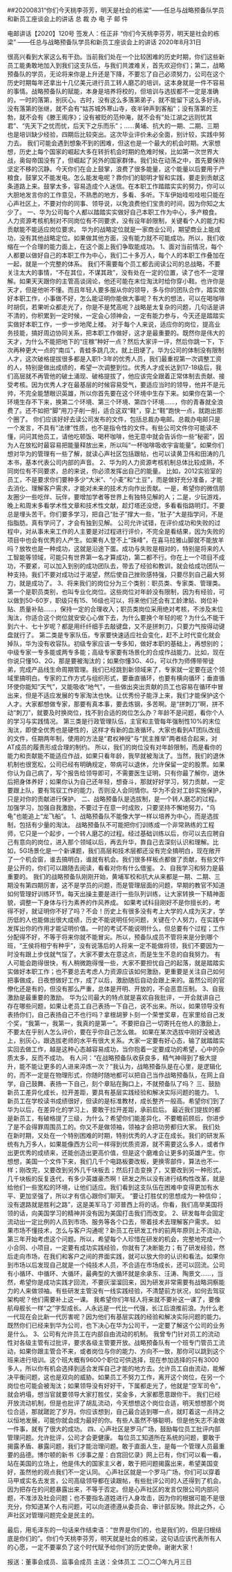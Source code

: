 ##20200831“你们今天桃李芬芳，明天是社会的栋梁”——任总与战略预备队学员和新员工座谈会上的讲话
总 裁 办 电 子 邮 件
 
电邮讲话【2020】120号                    签发人：任正非
 “你们今天桃李芬芳，明天是社会的栋梁”
——任总与战略预备队学员和新员工座谈会上的讲话
2020年8月31日

很高兴看到大家这么有干劲。当前我们处在一个比较困难的历史时期，你们这些新员工能勇敢地加入到我们这支队伍，与我们共渡难关，首先欢迎你们；第二，战略预备队的学员，无论将来你是上升还是下降，不要忘了自己必须努力，公司在这个历史时期每年还拿出十几亿美元进行员工转人磨芯的培训，这本身就是一件不容易的事情。战略预备队的赋能，本身是培养将校的，但培训与选拔都不一定是准确的，一时的落第，别灰心。古时，没有这么多落第弟子，就不能留下这么多好诗。没有落第的张继，就不会有“姑苏城外寒山寺，夜半钟声到客船”；没有落第的王勃，就不会有《滕王阁序》；没有被贬的范仲淹，就不会有“处江湖之远则忧其君”、“先天下之忧而忧，后天下之乐而乐”；……黄埔、抗大的一期、二期、三期也是培训缺少经验，四期后比较突出。这次毕业评价未必全面，别计较，实践中努力去。
我们可能会遇到想象不到的困难，但这也是一个最大的机会时期。大家想想，历史上每个国家的崛起大多在转折机会时期的危难时候，比如第一次世界大战，奥匈帝国没有了，但崛起了另外的国家群体。我们处在动荡之中，首先要保持坚定不移的沉静。今天你们在会上鼓掌，浪费了很多能量，这个能量以后要用于产粮食，鼓掌又不能发电。怎么能发电呢？靠你们的聪明才智和实践，要走到贡献这条道路上来。鼓掌太多，容易造成个人迷信。在本职工作踏踏实实的努力，你可以大胆地发言你的工作意见，不熟悉的地方，多看、多听。下车伊始哇啦哇啦只能在心声社区上，不要对你的同事、领导说，以免浪费他们宝贵的时间，因为你知之太少了。
一、华为公司每个人都以踏踏实实做好自己本职工作为中心，多产粮食。人力资源考核机制对不同岗位有不同要求，没有设年龄限制，关键看个人的能力和贡献能不能适应岗位要求。
华为的战略定位就是一家商业公司，期望商业上能成功，没有其他战略定位。如果做其他方面，没有能力就不可能成功。所以，我们收缩在一个合理的能力面上，在这个面上我们争取能成功。
1、面对当前情况，每个人都要以做好自己的本职工作为中心，我们二十多万人，每个人的本职工作叠加在一起，就是一个完整的体系。
我们不需要每个员工都去阅读公司的总战略，不要关注太大的事情，“不在其位，不谋其政”，没有处在一定的位置，读了也不一定理解。如果天天跟你的主管高谈阔论，他还可能在末位淘汰时给你穿小鞋。也许你是天才，但是他听不懂。而且年轻人要多服从你的领导，多与你的团队合作，踏实做好本职工作，小事做不好，怎么能证明你能做大事呢？有大的想法，可以在喝咖啡时胡侃，若果听众都走光了，你是不是梵高呢？战略是太复杂的问题，几句话是讲不清的，你积累到一定时候，一定会心领神会，一定有能力参与，今天还是踏踏实实做好本职工作，一步一步地爬上楼。
对于每个人来说，适应你的岗位，提高业务技能，搞好周边协同关系，把本职工作做好，这才是最重要的。既然你是伟大的天才，为什么不能把地下的“庄稼”种好一点？然后大家评一评，然后你跳一下，下次再种更大一点的“南瓜”，青蛙多跳几次，就上田埂了。华为公司的体制没有限制人才，这次破格提拔很多都是入职1-3年的优秀人员，我们最重视第一次调整工资的人，特别是做出成绩的，希望一次调整到位。优秀人才成长达到17-18级后，我们高层就不再管他的破土涌现、破格提拔了，他应该完全跟着正常体制去贡献、接受考核。因为优秀人才在最基层的时候容易受气，要适应当时的领导，他并不是元帅，不完全能慧眼识英雄，所以你首先要在这个环境中生存下来。如果你在第一个环境生存不下来，换第二个环境、第三个环境、第四个环境……，你的青春就全浪费了。还不如把“脚”用刀子削一削，适合这双“鞋”，穿上“鞋”跑快一点，就跑出那个圈了。
你们应该好好去读公司发布的文件，包括总裁办电邮。总裁办电邮只是一个发言，不具有“法律”性质，也不是指令性的文件。有些公司文件你可能读不懂，问问其他员工，请他吃顿饭、喝杯咖啡，他无意中就会告诉你一些“秘密”，因为人在放松时最容易把能量释放出来，所以叫“一杯咖啡吸收宇宙能量”。如果你们想对华为的管理有一些了解，就读心声社区包括跟帖，也可以读黄卫伟和田涛的几本书，基本代表公司内部的声音。
2、华为的人力资源考核机制总体比较成熟，不同岗位有不同要求，总的来说，你必须发挥出自己的能量。
比如，2012实验室的员工，不是要求你们要种多少“大米”、“小麦”和“土豆”，而是做好充分准备，才能去消化、理解客户需求，才能对未来的技术方向作出贡献。一是，希望你的微信朋友圈少一些吃伴、玩伴，要增加学者等世界上有独特见解的人；二是，少玩游戏，晚上和周末多看学术性文章和技术性文献，趁灯塔还没熄，多看看指路明灯。不要总是埋头苦干。你们要多学习，把自己“肚子”撑大一些，“肚子”大是指学问，不是指脂肪。真有学问了，才会有独到见解。
公司允许试错，在评价成功和失败的过程中，对从事未来工作的人主要是对过程进行评价，不完全是看结果，因为失败的项目中也会有优秀的人产生。如果有人登不上“珠峰”，在喜马拉雅山脚就不能放羊吗？放牧也是一种成功，这就是沿途下蛋。成功与失败是相对的，特别是将来的人工智能等领域，可能只有世界第一名才算成功，第二都不行。你在上一个项目不成功，不要紧，可以加入到别的成功团队去，带去了经验和教训，就会给成功团队一种支持。我们不要对成功过于渴望，然后使自己挫败感特强，只要尽到自己最大努力，就是成功了。
3、将来我们的岗位分为三个类别：职员类、专家类、管理类。
第一个是职员类别，也叫专业化岗位。这些岗位对年龄没有限制，因为有经验，可以做到50-60岁，职级只有15、16级也可以，将来他们还会有工龄津贴、岗位补贴、质量补贴……，保持一定的合理收入；职员类岗位采用绝对考核，不涉及末位淘汰，你适合这个岗位就安安心心做下去，为什么要换个年轻的呢？为什么不能干到六十、七十岁呢？都是用纤纤细手去敲键盘，又不是拼刺刀，只要力气按得动键盘就行了。
第二类是专家队伍，专家要快速适应社会变化，赶不上时代变化就会掉队，华为没有收容队。初级专家应该一专多知，做好本职的基础上，再想别的；中级专家一专多能或两专多能；高级专家要有场景化的合成作战能力。比如，现在你说只懂1G、2G，那是要被淘汰的；如果你懂3G、4G，可以作为师傅带带徒弟，完成产品线生命周期管理。我们已经跳到新领域来了，专家就一定要在这个领域里搞明白。专家的工作方式与组织形式，要垂直循环，也要有横向循环；垂直循环使你能知“天气”，又能吸收“地气”，一些做出突出贡献的员工也容易在循环中冒出来，但是不适应发展的专家淘汰也快。让优秀份子能浮上来，我们才能保护这个人才。大家都想做专家，那要有真本事，要去炼钢，多苦啊。是“拼刺刀”啊，拼不动“刺刀”，就要及时换岗位，找不到合适的岗位怎么办？年龄不是问题，看你个人的学习与实践情况。
第三类是行政管理队伍，主官和主管每年强制性10%的末位淘汰，即使全优秀也是硬性的，这样才有新的血液循环。大家也看到AT团队改组的文件，任期两年制，使用的方法是“君权神授”与“民主推举”两者结合起来，对AT成员的履责形成合理的制约。
所以，我们的岗位没有对年龄限制，而是看你的能力和贡献能不能适应作战，如果只看年龄，我早就被淘汰了。当然，我们的退休机制也很宽松，公司已经有明确规定，带病可以退休，允许保留一定的股票。如果你认为自己病了，写个报告给领导即可，不需要医生证明，只有你最了解你，退休后把身体养好；如果你认为自己还年轻，想奋斗，那就好好学习，努力贡献，一定要跟上队，要有驾驭工作的能力，否则没人会同情你。华为不会对工龄实施保护，只是对你的贡献进行保护。
二、战略预备队是选拔制，是一个转人磨芯的过程。加强学习，加强自我激励，不要过于在意一时成败，只要坚持不懈地努力，“乌龟”也能追上“龙飞船”。
1、战略预备队不能像大学一样以培养为中心，而是选拔制，包括有少量的淘汰。
战略预备队不可能把你们训练成一个非常熟练的工程师，它只是一个起步，一个转人磨芯的过程。经过基础训练以后，你可以去应聘自己有意向的岗位，进入那个领域以后，再去升华，靠自己去深刻认识和理解。比如，5G场景化是一个新课题，我们高层和技术层都还没有完全搞明白，现在敞开了一个机会窗，谁去搞明白，谁就有机会。我们很多样板点都做了贡献，有些文件是公开的，你们可以跟随去阅读，看看对你有什么借鉴。
2、自我学习和努力是最重要的。
我们的战略预备队刚刚开始，黄埔军校和抗大从来都是一期、二期、三期没有第四期厉害，这不是学员的问题，而是管理层面的问题，早期的教官不知道如何管理好训练环节。每天出操主要是进行一些队列训练，让大家转换一下精神面貌，调整一下身体与行为素养的作风养成。
如果考试科目刚好不是你擅长的，考得不好，就证明你不好了吗？不会！历史上有很多没有考上大学的人成为天才，学历低的人也能做出很大成绩，历史不能说明任何问题，关键在个人努力，在实践中发挥出你的作用才能证明价值。一时的考试不能说明什么，但总要有个过程；工作分配得不好，不等于将来你就不能冒尖。所以，预备队成员不管将来是分到哪个班，“王侯将相宁有种乎”，没有说落后的人将来一定不能做将领，我们不要因为一时没有跟上步伐就气馁了。大家不要太在意这点，而是生生不息的自我努力。
有人可能会跑得很快，有人稍微跑得慢一些，大家不要担忧自己的起落，就是踏踏实实做好本职工作；也不要总去考虑人力资源应该如何激励，更重要是关注自己如何把事做成，日夜想做好工作，成了以后，激励随后自动会跟上来的。虽然公司的官僚化还是有的，但没有那么严重，总体是开明、开放的，不会恶意压制。
3、自我激励是最重要的激励。
华为公司最大的特点就是喜欢自我批评，一开会就讲自己存在哪些问题，如果让老员工自己表扬一下自己，说不出来。所以，如果领导没有表扬你们，自己表扬自己不也行吗？拿根胡萝卜刻一个荣誉奖章，在家里给自己发个奖，“我第一，我第一，我真的是第一”。不要把自己一切寄托在他人的激励上，不要太在乎别人怎么评价，要在乎你自己怎么做。
如果在某次选拔中刚好没被选上，别灰心，跟选拔老师的水平有很大关系。大家一定要有好心态，输了就踏踏实实回去做工作，越是这种心态越容易成功，当你抱着一定要成功的希望，心中的杂质太多，反而不成功。
有人问：“在战略预备队收获良多，精气神得到了极大提升，能不能让更多的人进来淬炼一次？”我认为，战略预备队是在心里，是逻辑化的，而不一定是在物理形式，你随时随地都可以把自己当作战略预备队，在网上自学，自己鼓舞、表扬一下自己，刻个章贴在胸口上，不就预备队了吗？
三、鼓励新员工差异化成长，拉开差距，要具有基层实践经验和解决实际问题的能力。
1、新员工在学校读书成绩很好，但读的是标准教材，成长整齐一般高。希望你们到了华为以后，在差异化的学习上，要敢于拉开差距，承前启后。
最近我们提拔的都是新员工，有破格提了三级，为什么？希望你们能差异化，不要瞻前顾后，你进步了是不会得罪周围员工的。你又不是做领袖，领袖才会把功劳都归大家。
我们处在新时期，又处在一个特别困难的时期，特别优秀的人才正在成长。我们的研发系统有九万多人，如果能像西方公司一样得到优质资源，就不需要这么多人，或者作出更优秀的成绩来，还能创造出更高价值，但是这个磨难会让更多的英雄产生。你想想，美国一个文件下来，我们几千个电路板要改板，更换零部件，算法也不一样；刚改完，又要改到另外几千块板去；然后打击变换了，又要改到另一种形式，几千块板的反复迭代，有多少英雄豪杰啊！研发之所以没有进行结构性改革，就是给他们一些宽松的环境，让他们适应。我们看到这支队伍在困难中变得更加有水平、更加坚强了，所以才有信心跟你们聊天。
“要让打胜仗的思想成为一种信仰；没有退路就是胜利之路”，这是美军马丁·邓普西上将的话。你看，我们高举美国将领的话，向美国学习的精神并没有因为美国打击我们而改变。
2、研发每年会固定流动出一定比例的人员到市场、服务等各个口去，带着技术去理解客户需求。
如果市场不懂技术，怎么与客户沟通呢？新员工在研发工作的前两年原则上不流动，第三年开始考虑这个问题。所以，希望每个人珍惜在研发的机会，完整地完成一个小合同、小项目，一定要有成功实践经验，你就有了决断能力；有了研发经验，然后走向市场，在我们和客户之间的界面实践，就可以放大你的认识和看法。如果你到市场以后发现自己就是一个纯技术人员，不合适在市场成长，还可以回流。公司有小循环、中循环、大循环，最典型的大循环就是余承东、汪涛、陶景文……，当然，希望你是成功实践才回流，不要灰溜溜回来，因为研发非常需要有战略洞察能力的人来做领袖。有些研发主管没有一线实践经验，不清楚前方状况，如何去驾驭架构呢？他们需要补上这一课。
我希望你们年轻人将来就不要补这一课了，要像航母舰长一样“之”字型成长。人永远是一代比一代强，长江后浪推前浪。为什么老一代现在会比新一代厉害呢？因为他们有基层实践的经验和解决实际问题的能力。既然你们已经来到华为公司，也下决心在华为公司干，一定要了解这个公司的业务是什么。
3、公司有允许员工在内部自由流动的机制。
我曾专门针对员工的流动性对各级主管有过批评，要求各级主管要开放。战略预备队有一个班专门管员工流动，如果你跟主管合不来，或者岗位与你的能力、方向不一致，那你可以跳到这个班来进行培训。这个班大概有9600个职位可供选择，现在参加选择的只有3000多人，所以你有机会选择到适合发挥自己才能的地方去。允许员工自由流动，能解决平衡问题，这也是双向的威胁。如果员工不努力工作，离开这个岗位，在另一个岗位也可能会被淘汰；如果领导没有好好干，下属都走光了，他就是“空军司令”，就会坍塌，想当官就要领导大家打胜仗，奖金多，大家都愿意跟你干。
我们已经开放流动机制，但是也批评了胡乱流动，今天想想这个岗位合适，明天想想那个岗位合适，那就蹉跎了岁月。你应该想到，自己最合适到哪一点，就盯着这一点持之以恒地发展，可能你就会成为最好的你。有些人虽然不够聪明，但是他矢志不渝做一件事，就有了很大的成功。
四、心声社区是罗马广场，鼓励每位员工批评内部管理问题。允许批评，公司才会更健康。
每位员工知道所在系统的问题，要敢于揭露矛盾、暴露问题，我们才能治理问题。敢于直面人生，是每一个管理人员最重要的品德。博尔顿的新书《涉事之屋：白宫回忆录》网上已有，你们可以看一看，站在美国的立场上，他是伟大的国家主义者，敢于把问题揭露出来，希望美国变好，虽然他的观点我们不一定认同。
心声社区就是一个罗马广场，你们可以穿着马甲或实名去发言，公司高级领导都在读跟帖，有些批评公司的人还得到了机会。因为把存在的问题暴露出来，不等于否定。但是心声社区的发言仅限公司内部问题，不准涉及社会问题；也不要指名道姓进行人身攻击，因为你的根据可能不是很充分，你知道某个人有问题，可以向道德遵从委员会、审计部反映。除此之外，心声社区对管理问题完全是民主的。
 
最后，用毛泽东的一句话来作结束语：“世界是你们的，也是我们的，但是归根结底是你们的”。你们今天桃李芬芳，明天就是社会的栋梁，这句话应该代表所有人的心愿，一定不要辜负了这个时代赋予给你们的历史使命。谢谢大家！
 
 
报送：董事会成员、监事会成员
主送：全体员工
二〇二〇年九月三日
